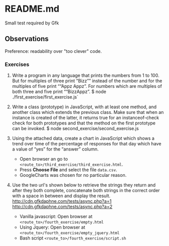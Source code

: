 # README.md

Small test required by Gfk

## Observations
Preference: readability over "too clever" code.

### Exercises
1. Write a program in any language that prints the numbers from 1 to 100.    But for multiples of three print “Bizz”” instead of the number and for the multiples of five print ““Appz Appz”. For numbers which are multiples of both three and five print ““BizzAppz”.
		$ node ./first_exercise/first_exercise.js`

2. Write a class (prototype) in JavaScript, with at least one method, and another class which extends the previous class. Make sure that when an instance is created of the latter, it returns true for an instanceof-check check for both prototypes and that the method on the first prototype can be invoked.
		$ node second_exercise/second_exercise.js

3. Using the attached data, create a chart in JavaScript which shows a trend over time of the percentage of responses for that day which have a value of “yes” for the “answer” column.

	- Open browser an go to `<route_to>/third_exercise/third_exercise.html`.
	- Press **Choose File** and select the file `data.csv`.
	- GoogleCharts was chosen for no particular reason.

4. Use the two url's shown below to retrieve the strings they return and after they both complete, concatenate both strings in the correct order with a space in between and display the result. http://cdn.gfkdaphne.com/tests/async.php?a=1
http://cdn.gfkdaphne.com/tests/async.php?a=2

	- Vanilla javascript: Open browser at `<route_to>/fourth_exercise/empty.html`
	- Using Jquery: Open browser at `<route_to>/fourth_exercise/empty_jquery.html`
	- Bash script `<route_to>/fourth_exercise/script.sh`
